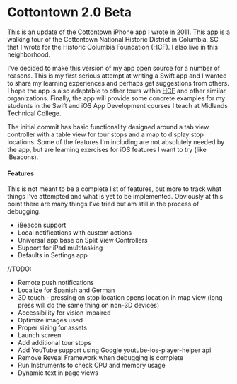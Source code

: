 # Cottontown 2.0 Beta

This is an update of the Cottontown iPhone app I wrote in 2011.  This app is a walking tour of the Cottontown National Historic District in Columbia, SC that I wrote for the Historic Columbia Foundation (HCF).  I also live in this neighborhood.

I've decided to make this version of my app open source for a number of reasons.  This is my first serious attempt at writing a Swift app and I wanted to share my learning experiences and perhaps get suggestions from others.  I hope the app is also adaptable to other tours within [HCF](http://www.historiccolumbia.org/take-a-tour) and other similar organizations. Finally, the app will provide some concrete examples for my students in the Swift and iOS App Development courses I teach at Midlands Technical College.

The initial commit has basic functionality designed around a tab view controller with a table view for tour stops and a map to display stop locations.  Some of the features I'm including are not absolutely needed by the app, but are learning exercises for iOS features I want to try (like iBeacons).

#### Features

This is not meant to be a complete list of features, but more to track what things I've attempted and what is yet to be implemented.  Obviously at this point there are many things I've tried but am still in the process of debugging.

* iBeacon support
* Local notifications with custom actions 
* Universal app base on Split View Controllers
* Support for iPad multitasking
* Defaults in Settings app

//TODO:

* Remote push notifications
* Localize for Spanish and German
* 3D touch - pressing on stop location opens location in map view (long press will do the same thing on non-3D devices)
* Accessibility for vision impaired
* Optimize images used
* Proper sizing for assets
* Launch screen
* Add additional tour stops
* Add YouTube support using Google youtube-ios-player-helper api
* Remove Reveal Framework when debugging is complete
* Run Instruments to check CPU and memory usage
* Dynamic text in page views